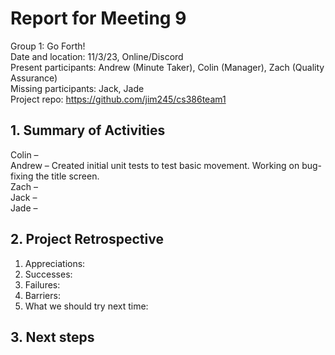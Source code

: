 # Report for Meeting 9
Group 1: Go Forth! <br>
Date and location: 11/3/23, Online/Discord <br>
Present participants: Andrew (Minute Taker), Colin (Manager), Zach (Quality Assurance) <br>
Missing participants: Jack, Jade <br>
Project repo: https://github.com/jim245/cs386team1 <br>

## 1. Summary of Activities
Colin – <br>
Andrew – Created initial unit tests to test basic movement. Working on bug-fixing the title screen. <br>
Zach – <br>
Jack – <br>
Jade – <br>

## 2. Project Retrospective
  1. Appreciations: <br>
  2. Successes: <br>
  3. Failures: <br>
  4. Barriers: <br>
  5. What we should try next time: <br>

## 3. Next steps
